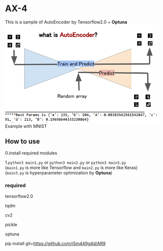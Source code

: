 # AX-4
This is a sample of AutoEncoder by Tensorflow2.0 + **Optuna**
![AE](https://github.com/jSm449g4d/AX-4/blob/master/assets/AE.png)
![AE](https://github.com/jSm449g4d/AX-4/blob/master/assets/opt.png)
Example with MNIST

## How to use
0.install required modules

1.`python3 main1.py` or `python3 main2.py` or `python3 main3.py`<br>
  (`main1.py` is more like Tensorflow and `main2.py` is more like Keras)<br>
  (`main3.py` is hyperparameter optimization by **Optuna**)

### required
tensorflow2.0

tqdm

cv2

pickle

optuna

pip install git+https://github.com/jSm449g4d/AR9


